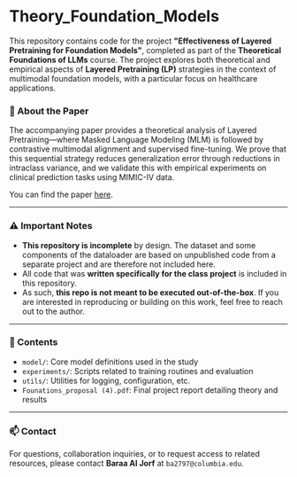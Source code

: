 # Theory_Foundation_Models

This repository contains code for the project **"Effectiveness of Layered Pretraining for Foundation Models"**, completed as part of the **Theoretical Foundations of LLMs** course. The project explores both theoretical and empirical aspects of **Layered Pretraining (LP)** strategies in the context of multimodal foundation models, with a particular focus on healthcare applications.

### 🔬 About the Paper

The accompanying paper provides a theoretical analysis of Layered Pretraining—where Masked Language Modeling (MLM) is followed by contrastive multimodal alignment and supervised fine-tuning. We prove that this sequential strategy reduces generalization error through reductions in intraclass variance, and we validate this with empirical experiments on clinical prediction tasks using MIMIC-IV data.

You can find the paper [here](./Founations_proposal%20(4).pdf).

---

### ⚠️ Important Notes

- **This repository is incomplete** by design. The dataset and some components of the dataloader are based on unpublished code from a separate project and are therefore not included here.
- All code that was **written specifically for the class project** is included in this repository.
- As such, **this repo is not meant to be executed out-of-the-box**. If you are interested in reproducing or building on this work, feel free to reach out to the author.

---

### 📁 Contents

- `model/`: Core model definitions used in the study
- `experiments/`: Scripts related to training routines and evaluation
- `utils/`: Utilities for logging, configuration, etc.
- `Founations_proposal (4).pdf`: Final project report detailing theory and results

---

### 📫 Contact

For questions, collaboration inquiries, or to request access to related resources, please contact **Baraa Al Jorf** at `ba2797@columbia.edu`.
